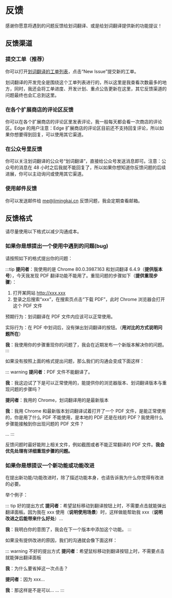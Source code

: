 # 反馈

感谢你愿意将遇到的问题反馈给划词翻译、或是给划词翻译提供新的功能提议！

## 反馈渠道

### 提交工单（推荐）

你可以打开[划词翻译的工单列表](https://github.com/Selection-Translator/crx-selection-translate/issues)，点击“New Issue”提交新的工单。

划词翻译的开发完全是围绕这个工单列表进行的，所以这里是我查看次数最多的地方，同时，我还会将工单进度、开发计划、重点公告更新在这里，其它反馈渠道的问题最终也会汇总到这里。

### 在各个扩展商店的评论区反馈

你可以在各个扩展商店的评论区里发表评论，我一般每天都会看一次商店的评论区。Edge 的用户注意：Edge 扩展商店的评论区目前还不支持回复评论，所以如果你想要得到回复，可以使用其它渠道。

### 在公众号里反馈

你可以关注划词翻译的公众号“划词翻译”，直接给公众号发送消息即可。注意：公众号的消息在 48 小时之后我就不能回复了，所以如果你想知道你反馈问题的后续进展，你可以主动询问或使用其它渠道。

### 使用邮件反馈

你可以发送邮件给 [me@limingkai.cn](mailto:me@limingkai.cn) 反馈问题，我会定期查看邮箱。

## 反馈格式

请尽量使用以下格式以减少沟通成本。

### 如果你是想提出一个使用中遇到的问题(bug)

请按照如下的格式提出你的问题：

:::tip
**提问者**：我使用的是 Chrome 80.0.3987.163 和划词翻译 6.4.9（**提供版本号**），今天我发现 PDF 翻译功能不能用了。重现问题的步骤如下（**提供重现步骤**）：

1. 打开某网站 http://xxx.xxx
2. 登录之后搜索“xxx”，在搜索页点击“下载 PDF”，此时 Chrome 浏览器会打开这个 PDF 文件

预期行为：划词翻译在 PDF 文件内应该可以正常使用。

实际行为：在 PDF 中划词后，没有弹出划词翻译的按钮。（**用对比的方式说明问题所在**）

**我**：我使用你的步骤重现你的问题了，我会在近期发布一个新版本解决你的问题。
:::

如果没有按照上面的格式提出问题，那么我们的沟通会变成下面这样：

::: warning
**提问者**：PDF 文件不能翻译了。

**我**：我这边试了下是可以正常使用的，能提供你的浏览器版本、划词翻译版本与重现问题的步骤吗？

**提问者**：我用的 Chrome，划词翻译用的是最新版本

**我**：我用 Chrome 和最新版本划词翻译试着打开了一个 PDF 文件，是能正常使用的，你是用了什么 PDF 不能使用，是本地的 PDF 还是在线的 PDF？我使用什么步骤能接触到你出现问题的 PDF 文件？

...
:::

反馈问题时最好能附上相关文件，例如截图或者不能正常翻译的 PDF 文件。**我会优先处理有详细重现步骤的问题。**

### 如果你是想提议一个新功能或功能改进

在提出新功能/功能改进时，除了描述功能本身，也请告诉我为什么你觉得有改进的必要。

举个例子：

::: tip 好的提出方式
**提问者**：希望鼠标移动到翻译按钮上时，不需要点击就能弹出翻译面板。因为我在 xxx 使用（**说明使用场景**）时，这样做能帮助我 xxx（**说明改进之后能带来什么好处**）...

**我**：我明白你的意图了，我会在下一个版本中添加这个功能。
:::

如果没有提供改进的原因，我们的沟通就会像下面这样：

::: warning 不好的提出方式
**提问者**：希望鼠标移动到翻译按钮上时，不需要点击就能弹出翻译面板

**我**：为什么要省掉这一次点击？

**提问者**：因为 xxx...

**我**：那这样是不是可以...
...
:::

<global-footer />
